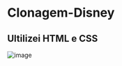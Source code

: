 # Clonagem-Disney 
## Ultilizei HTML e CSS

![image](https://user-images.githubusercontent.com/70183616/188234256-33310268-697c-48d3-9d4c-603643f0798a.png)

